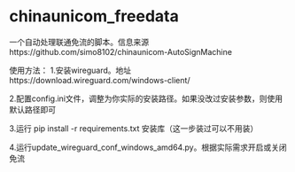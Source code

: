 # chinaunicom_freedata
一个自动处理联通免流的脚本。信息来源https://github.com/simo8102/chinaunicom-AutoSignMachine


使用方法：
1.安装wireguard。地址https://download.wireguard.com/windows-client/

2.配置config.ini文件，调整为你实际的安装路径。如果没改过安装参数，则使用默认路径即可

3.运行 pip install -r requirements.txt 安装库（这一步装过可以不用装）

4.运行update_wireguard_conf_windows_amd64.py。根据实际需求开启或关闭免流